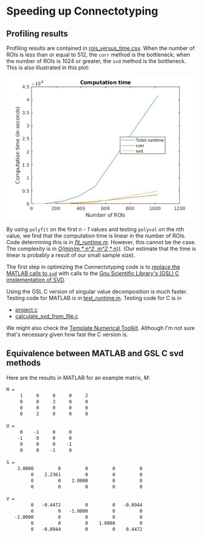 # Speeding up Connectotyping

## Profiling results

Profiling results are contained in 
[rois_versus_time.csv](./rois_versus_time.csv).  When the number of ROIs is less than or equal to 512, the `corr` method is 
the bottleneck; when the number of ROIs is 1024 or greater, the `svd` 
method is the bottleneck. This is also illustrated in this plot:

![plot of runtime](rois_v_computation_time.jpg)

By using `polyfit` on the first <i>n - 1</i> values and testing `polyval`
on the <i>n</i>th value, we find that the computation time is linear in the 
number of ROIs.  Code determining this is in [*fit_runtime.m*](./fit_runtime.m).  However, this cannot be the case.  The complexity is in 
[<i>O(min(m * n^2, m^2 * n))</i>](https://mathoverflow.net/a/221216/33176).  (Our estimate that the time is linear is probably a result of our small sample size). 

The first step in optimizing the Connectotyping code is to [replace the MATLAB
calls to `svd`](https://www.mathworks.com/help/coder/ug/call-cc-code-from-matlab-code.html#mw_1395a54a-5181-430b-bbca-5f58882527d5) with calls to the [Gnu Scientific Library's (GSL) C implementation
of SVD](https://www.gnu.org/software/gsl/doc/html/linalg.html#singular-value-decomposition).

Using the GSL C version of singular value decomposition is much faster.  Testing code for MATLAB is in [test_runtime.m](test_runtime.m).  Testing code for C is in

* [project.c](../../src/c/src/project.c)
* [calculate_svd_from_file.c](../../src/c/src/calculate_svd_from_file.c)

We might also check the [Template Numerical Toolkit](https://math.nist.gov/tnt/).  Although I'm not sure that's necessary given how fast the C version is.

## Equivalence between MATLAB and GSL C svd methods

Here are the results in MATLAB for an example matrix, *M*:

    M = 
         1     0     0     0     2
         0     0     3     0     0
         0     0     0     0     0
         0     2     0     0     0

    U = 
         0    -1     0     0
        -1     0     0     0
         0     0     0    -1
         0     0    -1     0

    S = 
        3.0000         0         0         0         0
             0    2.2361         0         0         0
             0         0    2.0000         0         0
             0         0         0         0         0

    V = 
             0   -0.4472         0         0   -0.8944
             0         0   -1.0000         0         0
       -1.0000         0         0         0         0
             0         0         0    1.0000         0
             0   -0.8944         0         0    0.4472

